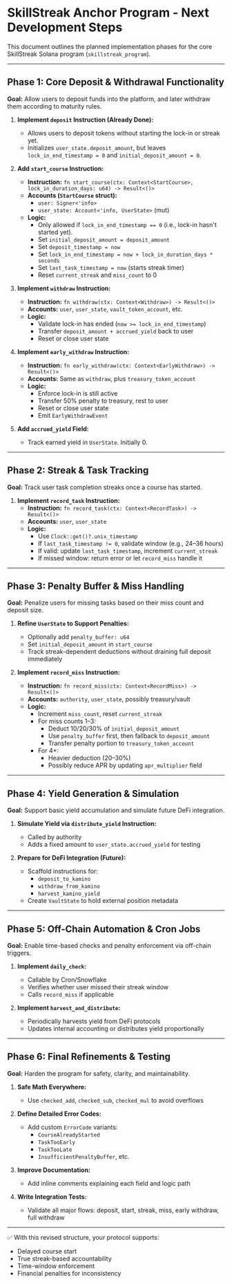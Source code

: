 # SkillStreak Anchor Program - Next Development Steps

This document outlines the planned implementation phases for the core SkillStreak Solana program (`skillstreak_program`).

---

## Phase 1: Core Deposit & Withdrawal Functionality

**Goal:** Allow users to deposit funds into the platform, and later withdraw them according to maturity rules.

1. **Implement `deposit` Instruction (Already Done):**
   * Allows users to deposit tokens without starting the lock-in or streak yet.
   * Initializes `user_state.deposit_amount`, but leaves `lock_in_end_timestamp = 0` and `initial_deposit_amount = 0`.

2. **Add `start_course` Instruction:**
   * **Instruction:** `fn start_course(ctx: Context<StartCourse>, lock_in_duration_days: u64) -> Result<()>`
   * **Accounts (`StartCourse` struct):**
     * `user: Signer<'info>`
     * `user_state: Account<'info, UserState>` (mut)
   * **Logic:**
     * Only allowed if `lock_in_end_timestamp == 0` (i.e., lock-in hasn't started yet).
     * Set `initial_deposit_amount = deposit_amount`
     * Set `deposit_timestamp = now`
     * Set `lock_in_end_timestamp = now + lock_in_duration_days * seconds`
     * Set `last_task_timestamp = now` (starts streak timer)
     * Reset `current_streak` and `miss_count` to 0

3. **Implement `withdraw` Instruction:**
   * **Instruction:** `fn withdraw(ctx: Context<Withdraw>) -> Result<()>`
   * **Accounts:** `user`, `user_state`, `vault_token_account`, etc.
   * **Logic:**
     * Validate lock-in has ended (`now >= lock_in_end_timestamp`)
     * Transfer `deposit_amount + accrued_yield` back to user
     * Reset or close user state

4. **Implement `early_withdraw` Instruction:**
   * **Instruction:** `fn early_withdraw(ctx: Context<EarlyWithdraw>) -> Result<()>`
   * **Accounts:** Same as `withdraw`, plus `treasury_token_account`
   * **Logic:**
     * Enforce lock-in is still active
     * Transfer 50% penalty to treasury, rest to user
     * Reset or close user state
     * Emit `EarlyWithdrawEvent`

5. **Add `accrued_yield` Field:**
   * Track earned yield in `UserState`. Initially 0.

---

## Phase 2: Streak & Task Tracking

**Goal:** Track user task completion streaks once a course has started.

1. **Implement `record_task` Instruction:**
   * **Instruction:** `fn record_task(ctx: Context<RecordTask>) -> Result<()>`
   * **Accounts:** `user`, `user_state`
   * **Logic:**
     * Use `Clock::get()?.unix_timestamp`
     * If `last_task_timestamp != 0`, validate window (e.g., 24–36 hours)
     * If valid: update `last_task_timestamp`, increment `current_streak`
     * If missed window: return error or let `record_miss` handle it

---

## Phase 3: Penalty Buffer & Miss Handling

**Goal:** Penalize users for missing tasks based on their miss count and deposit size.

1. **Refine `UserState` to Support Penalties:**
   * Optionally add `penalty_buffer: u64`
   * Set `initial_deposit_amount` in `start_course`
   * Track streak-dependent deductions without draining full deposit immediately

2. **Implement `record_miss` Instruction:**
   * **Instruction:** `fn record_miss(ctx: Context<RecordMiss>) -> Result<()>`
   * **Accounts:** `authority`, `user_state`, possibly treasury/vault
   * **Logic:**
     * Increment `miss_count`, reset `current_streak`
     * For miss counts 1–3:
       * Deduct 10/20/30% of `initial_deposit_amount`
       * Use `penalty_buffer` first, then fallback to `deposit_amount`
       * Transfer penalty portion to `treasury_token_account`
     * For 4+:
       * Heavier deduction (20–30%)
       * Possibly reduce APR by updating `apr_multiplier` field

---

## Phase 4: Yield Generation & Simulation

**Goal:** Support basic yield accumulation and simulate future DeFi integration.

1. **Simulate Yield via `distribute_yield` Instruction:**
   * Called by authority
   * Adds a fixed amount to `user_state.accrued_yield` for testing

2. **Prepare for DeFi Integration (Future):**
   * Scaffold instructions for:
     * `deposit_to_kamino`
     * `withdraw_from_kamino`
     * `harvest_kamino_yield`
   * Create `VaultState` to hold external position metadata

---

## Phase 5: Off-Chain Automation & Cron Jobs

**Goal:** Enable time-based checks and penalty enforcement via off-chain triggers.

1. **Implement `daily_check`:**
   * Callable by Cron/Snowflake
   * Verifies whether user missed their streak window
   * Calls `record_miss` if applicable

2. **Implement `harvest_and_distribute`:**
   * Periodically harvests yield from DeFi protocols
   * Updates internal accounting or distributes yield proportionally

---

## Phase 6: Final Refinements & Testing

**Goal:** Harden the program for safety, clarity, and maintainability.

1. **Safe Math Everywhere:**
   * Use `checked_add`, `checked_sub`, `checked_mul` to avoid overflows

2. **Define Detailed Error Codes:**
   * Add custom `ErrorCode` variants:
     * `CourseAlreadyStarted`
     * `TaskTooEarly`
     * `TaskTooLate`
     * `InsufficientPenaltyBuffer`, etc.

3. **Improve Documentation:**
   * Add inline comments explaining each field and logic path

4. **Write Integration Tests:**
   * Validate all major flows: deposit, start, streak, miss, early withdraw, full withdraw

---

✅ With this revised structure, your protocol supports:
- Delayed course start
- True streak-based accountability
- Time-window enforcement
- Financial penalties for inconsistency
